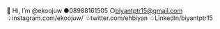 👋 Hi, I’m @ekoojuw
●08988161505
○biyantptr15@gmail.com
♤instagram.com/ekoojuw/
♧twitter.com/ehbiyan
♤Linkedln/biyantptr15


<!---
ekoojuw/ekoojuw is a ✨ special ✨ repository because its `README.md` (this file) appears on your GitHub profile.
You can click the Preview link to take a look at your changes.
--->
